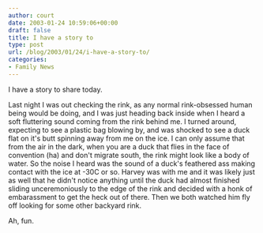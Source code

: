 ```yaml
---
author: court
date: 2003-01-24 10:59:06+00:00
draft: false
title: I have a story to
type: post
url: /blog/2003/01/24/i-have-a-story-to/
categories:
- Family News
---
```


I have a story to share today.

Last night I was out checking the rink, as any normal rink-obsessed human being would be doing, and I was just heading back inside when I heard a soft fluttering sound coming from the rink behind me.  I turned around, expecting to see a plastic bag blowing by, and was shocked to see a duck flat on it's butt spinning away from me on the ice.  I can only assume that from the air in the dark, when you are a duck that flies in the face of convention (ha) and don't migrate south, the rink might look like a body of water.  So the noise I heard was the sound of a duck's feathered ass making contact with the ice at -30C or so.  Harvey was with me and it was likely just as well that he didn't notice anything until the duck had almost finished sliding unceremoniously to the edge of the rink and decided with a honk of embarassment to get the heck out of there.  Then we both watched him fly off looking for some other backyard rink.

Ah, fun.
